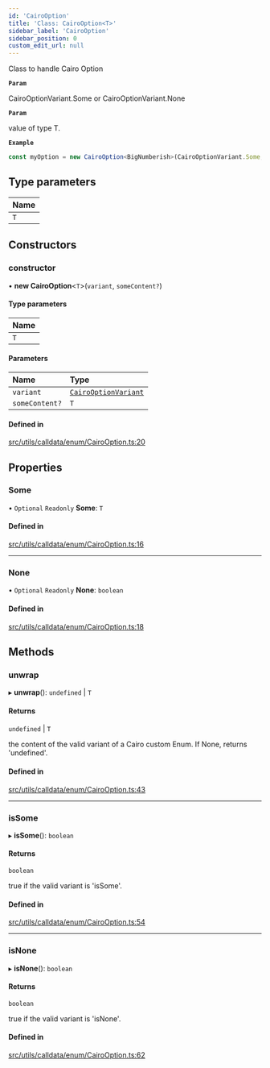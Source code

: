 ```yaml
---
id: 'CairoOption'
title: 'Class: CairoOption<T>'
sidebar_label: 'CairoOption'
sidebar_position: 0
custom_edit_url: null
---
```


Class to handle Cairo Option

**`Param`**

CairoOptionVariant.Some or CairoOptionVariant.None

**`Param`**

value of type T.

**`Example`**

```typescript
const myOption = new CairoOption<BigNumberish>(CairoOptionVariant.Some, '0x54dda8');
```

## Type parameters

| Name |
| :--- |
| `T`  |

## Constructors

### constructor

• **new CairoOption**\<`T`\>(`variant`, `someContent?`)

#### Type parameters

| Name |
| :--- |
| `T`  |

#### Parameters

| Name           | Type                                                   |
| :------------- | :----------------------------------------------------- |
| `variant`      | [`CairoOptionVariant`](../enums/CairoOptionVariant.md) |
| `someContent?` | `T`                                                    |

#### Defined in

[src/utils/calldata/enum/CairoOption.ts:20](https://github.com/starknet-io/starknet.js/blob/v5.24.3/src/utils/calldata/enum/CairoOption.ts#L20)

## Properties

### Some

• `Optional` `Readonly` **Some**: `T`

#### Defined in

[src/utils/calldata/enum/CairoOption.ts:16](https://github.com/starknet-io/starknet.js/blob/v5.24.3/src/utils/calldata/enum/CairoOption.ts#L16)

---

### None

• `Optional` `Readonly` **None**: `boolean`

#### Defined in

[src/utils/calldata/enum/CairoOption.ts:18](https://github.com/starknet-io/starknet.js/blob/v5.24.3/src/utils/calldata/enum/CairoOption.ts#L18)

## Methods

### unwrap

▸ **unwrap**(): `undefined` \| `T`

#### Returns

`undefined` \| `T`

the content of the valid variant of a Cairo custom Enum.
If None, returns 'undefined'.

#### Defined in

[src/utils/calldata/enum/CairoOption.ts:43](https://github.com/starknet-io/starknet.js/blob/v5.24.3/src/utils/calldata/enum/CairoOption.ts#L43)

---

### isSome

▸ **isSome**(): `boolean`

#### Returns

`boolean`

true if the valid variant is 'isSome'.

#### Defined in

[src/utils/calldata/enum/CairoOption.ts:54](https://github.com/starknet-io/starknet.js/blob/v5.24.3/src/utils/calldata/enum/CairoOption.ts#L54)

---

### isNone

▸ **isNone**(): `boolean`

#### Returns

`boolean`

true if the valid variant is 'isNone'.

#### Defined in

[src/utils/calldata/enum/CairoOption.ts:62](https://github.com/starknet-io/starknet.js/blob/v5.24.3/src/utils/calldata/enum/CairoOption.ts#L62)
